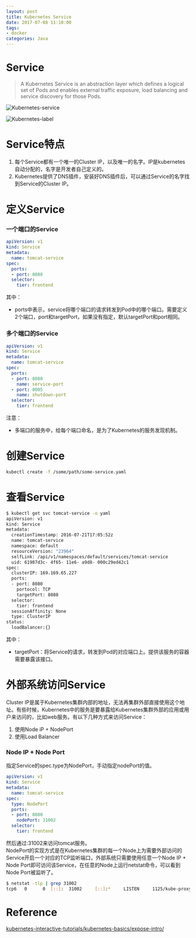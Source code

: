 ```yaml
---
layout: post
title: Kubernetes Service
date: 2017-07-08 11:10:00
tags:
- docker
categories: Java
---
```


# Service

> A Kubernetes Service is an abstraction layer which defines a logical set of Pods and enables external traffic exposure, load balancing and service discovery for those Pods.

![Kubernetes-service](https://d33wubrfki0l68.cloudfront.net/cc38b0f3c0fd94e66495e3a4198f2096cdecd3d5/ace10/docs/tutorials/kubernetes-basics/public/images/module_04_services.svg)

![Kubernetes-label](https://d33wubrfki0l68.cloudfront.net/b964c59cdc1979dd4e1904c25f43745564ef6bee/f3351/docs/tutorials/kubernetes-basics/public/images/module_04_labels.svg)



# Service特点
1. 每个Service都有一个唯一的Cluster IP，以及唯一的名字。IP是kubernetes自动分配的，名字是开发者自己定义的。
2. Kubernetes提供了DNS插件，安装好DNS插件后，可以通过Service的名字找到Service的Cluster IP。

# 定义Service
### 一个端口的Service
```yaml
apiVersion: v1
kind: Service
metadata:
  name: tomcat-service
spec:
  ports:
  - port: 8080
  selector:
    tier: frontend
```
其中：
* ports中表示，service将哪个端口的请求转发到Pod中的哪个端口。需要定义2个端口，port和targetPort，如果没有指定，默认targetPort和port相同。

### 多个端口的Service
```yaml
apiVersion: v1
kind: Service
metadata:
  name: tomcat-service
spec:
  ports:
  - port: 8080
    name: service-port
  - port: 8005
    name: shutdown-port
  selector:
    tier: frontend
```
注意：
* 多端口的服务中，给每个端口命名，是为了Kubernetes的服务发现机制。


# 创建Service
```bash
kubectl create -f /some/path/some-service.yaml
```

# 查看Service
```bash
$ kubectl get svc tomcat-service -o yaml
apiVersion: v1
kind: Service
metadata:
  creationTimestamp: 2016-07-21T17:05:52z
  name: tomcat-service
  namespace: default
  resourceVersion: "23964"
  selfLink: /api/v1/namespaces/default/services/tomcat-service
  uid: 61987d3c- 4f65- 11e6- a9d8- 000c29ed42c1
spec:
  clusterIP: 169.169.65.227
  ports:
  - port: 8080
    portocol: TCP
    targetPort: 8080
  selector:
    tier: frontend
  sessionAffinity: None
  type: ClusterIP
status:
  loadBalancer:{}
```
其中：
* targetPort：将Service的请求，转发到Pod的对应端口上。提供该服务的容器需要暴露该接口。



# 外部系统访问Service
Cluster IP是属于Kubernetes集群内部的地址，无法再集群外部直接使用这个地址。有些时候，Kubernetes中的服务是要暴露给Kubernetes集群外部的应用或用户来访问的，比如web服务。有以下几种方式来访问Service：    
1. 使用Node iP + NodePort
2. 使用Load Balancer


### Node IP + Node Port
指定Service的spec.type为NodePort，手动指定nodePort的值。
```yaml
apiVersion: v1
kind: Service
metadata:
  name: tomcat-service
spec:
  type: NodePort
  ports:
  - port: 8080
    nodePort: 31002
  selector:
    tier: frontend
```
然后通过<NodeIP>:31002来访问tomcat服务。    
NodePort的实现方式是在Kubernetes集群的每一个Node上为需要外部访问的Service开启一个对应的TCP监听端口，外部系统只需要使用任意一个Node IP + Node Port即可访问该Service，在任意的Node上运行netstat命令，可以看到Node Port被监听了。
```bash
$ netstat -tlp | grep 31002
tcp6   0      0  [::]:  31002     [::]:*     LISTEN     1125/kube-proxy
```


# Reference
[kubernetes-interactive-tutorials/kubernetes-basics/expose-intro/](https://kubernetes.io/docs/tutorials/kubernetes-basics/explore-intro/)
